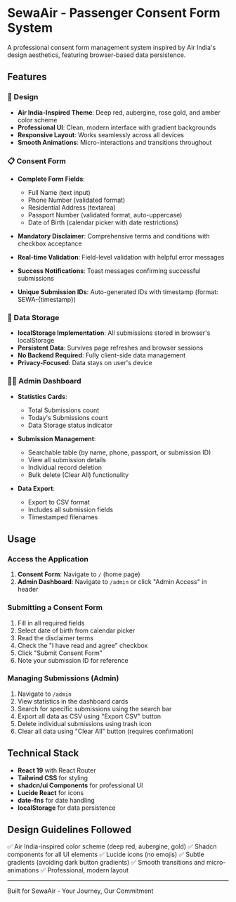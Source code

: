 # SewaAir - Passenger Consent Form System

A professional consent form management system inspired by Air India's design aesthetics, featuring browser-based data persistence.

## Features

### 🎨 Design
- **Air India-Inspired Theme**: Deep red, aubergine, rose gold, and amber color scheme
- **Professional UI**: Clean, modern interface with gradient backgrounds
- **Responsive Layout**: Works seamlessly across all devices
- **Smooth Animations**: Micro-interactions and transitions throughout

### 📋 Consent Form
- **Complete Form Fields**:
  - Full Name (text input)
  - Phone Number (validated format)
  - Residential Address (textarea)
  - Passport Number (validated format, auto-uppercase)
  - Date of Birth (calendar picker with date restrictions)
  
- **Mandatory Disclaimer**: Comprehensive terms and conditions with checkbox acceptance
- **Real-time Validation**: Field-level validation with helpful error messages
- **Success Notifications**: Toast messages confirming successful submissions
- **Unique Submission IDs**: Auto-generated IDs with timestamp (format: SEWA-{timestamp})

### 💾 Data Storage
- **localStorage Implementation**: All submissions stored in browser's localStorage
- **Persistent Data**: Survives page refreshes and browser sessions
- **No Backend Required**: Fully client-side data management
- **Privacy-Focused**: Data stays on user's device

### 👨‍💼 Admin Dashboard
- **Statistics Cards**:
  - Total Submissions count
  - Today's Submissions count
  - Data Storage status indicator
  
- **Submission Management**:
  - Searchable table (by name, phone, passport, or submission ID)
  - View all submission details
  - Individual record deletion
  - Bulk delete (Clear All) functionality
  
- **Data Export**:
  - Export to CSV format
  - Includes all submission fields
  - Timestamped filenames

## Usage

### Access the Application
1. **Consent Form**: Navigate to `/` (home page)
2. **Admin Dashboard**: Navigate to `/admin` or click "Admin Access" in header

### Submitting a Consent Form
1. Fill in all required fields
2. Select date of birth from calendar picker
3. Read the disclaimer terms
4. Check the "I have read and agree" checkbox
5. Click "Submit Consent Form"
6. Note your submission ID for reference

### Managing Submissions (Admin)
1. Navigate to `/admin`
2. View statistics in the dashboard cards
3. Search for specific submissions using the search bar
4. Export all data as CSV using "Export CSV" button
5. Delete individual submissions using trash icon
6. Clear all data using "Clear All" button (requires confirmation)

## Technical Stack

- **React 19** with React Router
- **Tailwind CSS** for styling
- **shadcn/ui Components** for professional UI
- **Lucide React** for icons
- **date-fns** for date handling
- **localStorage** for data persistence

## Design Guidelines Followed

✅ Air India-inspired color scheme (deep red, aubergine, gold)
✅ Shadcn components for all UI elements
✅ Lucide icons (no emojis)
✅ Subtle gradients (avoiding dark button gradients)
✅ Smooth transitions and micro-animations
✅ Professional, modern layout

---

Built for SewaAir - Your Journey, Our Commitment
